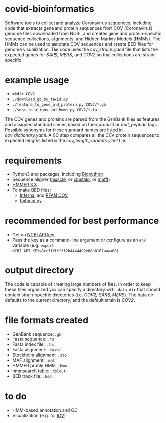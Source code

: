 # covid-bioinformatics
Software tools to collect and analyze Coronavirus sequences, including code that extracts gene and protein
sequences from COV (Coronavirus) genome files downloaded from NCBI, and creates gene and protein-specific 
sequence collections, alignments, and Hidden Markov Models (HMMs). The HMMs can be used to annotate COV
sequences and create BED files for genome visualization. The code uses the *cov_strains.yaml* file that lists 
the expected genes for *SARS, MERS*, and *COV2* so that collections are strain-specific.

# example usage
* `mkdir COV2`
* `./download_gb_by_taxid.py`
* `./feature_to_gene_and_protein.py COV2/*.gb`
* `./seqs_to_aligns_and_hmms.py COV2/*.fa`

The COV genes and proteins are parsed from the GenBank files as features and assigned standard names based on 
their *product* or *mat_peptide* tags. Possible synonyms for these standard names are listed in *cov_dictionary.yaml*. A
QC step compares all the COV protein sequences to expected lengths listed in the *cov_length_variants.yaml* file.

# requirements
* Python3 and packages, including [Biopython](https://biopython.org/)
* Sequence aligner ([muscle](https://drive5.com/muscle/), or [clustalo](http://www.clustal.org/omega/), or [mafft](https://mafft.cbrc.jp/alignment/software/))
* [HMMER 3.3](http://hmmer.org)
* To make BED files:
    * [Infernal](http://eddylab.org/infernal/) and [RFAM COV](https://xfam.wordpress.com/2020/04/27/rfam-coronavirus-release/)
    * [tmhmm.py](https://github.com/dansondergaard/tmhmm.py)

# recommended for best performance
* Get an [NCBI API key](https://ncbiinsights.ncbi.nlm.nih.gov/2017/11/02/new-api-keys-for-the-e-utilities/)
* Pass the key as a command-line argument or configure as an `env` variable (e.g. `export NCBI_API_KEY=8cc3fffffff2b4444492e68a8167aaaa08`)

# output directory
The code is capable of creating large numbers of files. In order to keep these files organized you can specify 
a directory with `-data_dir` that should contain strain-specific directories (i.e. *COV2, SARS, MERS*). The 
data dir defaults to the current directory, and the default strain is *COV2*.

# file formats created
* GenBank sequence: `.gb`
* Fasta sequence: `.fa`
* Fasta index file: `.fai`
* Fasta alignment: `.fasta`
* Stockholm alignment: `.sto`
* MAF alignment: `.maf`
* HMMER profile HMM: `.hmm`
* hmmsearch table: `.tblout`
* BED track file: `.bed`


# to do
* HMM-based annotation and QC
* Visualization (e.g. for [IGV](https://igvteam.github.io/igv-webapp/fileFormats.html))
